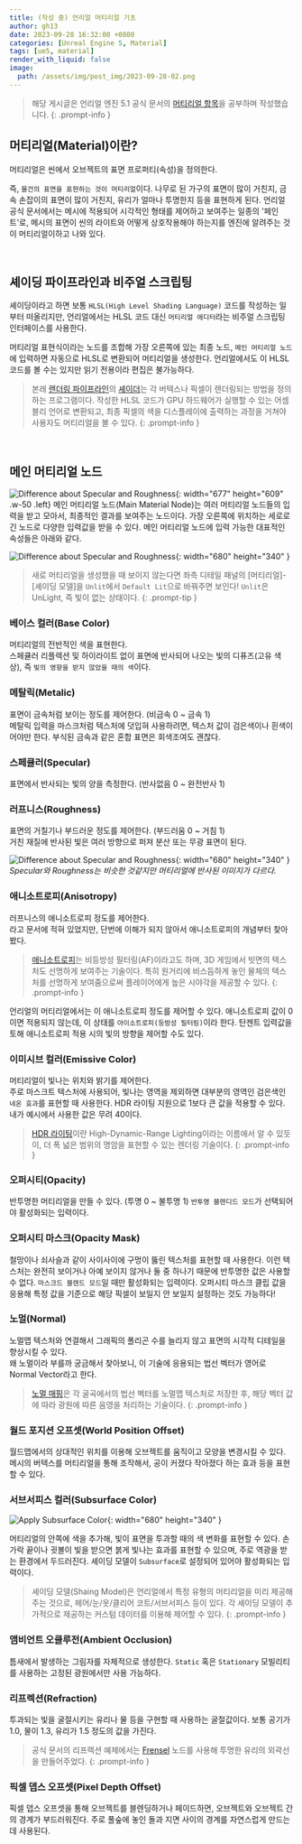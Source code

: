 ```yaml
---
title: (작성 중) 언리얼 머티리얼 기초
author: gh13
date: 2023-09-28 16:32:00 +0800
categories: [Unreal Engine 5, Material]
tags: [ue5, material]
render_with_liquid: false
image:
  path: /assets/img/post_img/2023-09-28-02.png
---
```


> 해당 게시글은 언리얼 엔진 5.1 공식 문서의 [머티리얼 항목](https://docs.unrealengine.com/5.1/ko/essential-unreal-engine-material-concepts/)을 공부하며 작성했습니다.
{: .prompt-info }

  
## 머티리얼(Material)이란?

머티리얼은 씬에서 오브젝트의 표면 프로퍼티(속성)을 정의한다.  
  
즉, `물건의 표면을 표현하는 것이 머티리얼`이다. 나무로 된 가구의 표면이 많이 거친지, 금속 손잡이의 표면이 많이 거친지, 유리가 얼마나 투명한지 등을 표현하게 된다.
언리얼 공식 문서에서는 메시에 적용되어 시각적인 형태를 제어하고 보여주는 일종의 '페인트'로, 메시의 표면이 씬의 라이트와 어떻게 상호작용해야 하는지를 엔진에 알려주는 것이 머티리얼이하고 나와 있다.

<br/>

## 셰이딩 파이프라인과 비주얼 스크립팅

셰이딩이라고 하면 보통 `HLSL(High Level Shading Language)` 코드를 작성하는 일부터 떠올리지만, 언리얼에서는 HLSL 코드 대신 `머티리얼 에디터`라는 비주얼 스크립팅 인터페이스를 사용한다.  

머티리얼 표현식이라는 노드를 조합해 가장 오른쪽에 있는 최종 노드, `메인 머티리얼 노드`에 입력하면 자동으로 HLSL로 변환되어 머티리얼을 생성한다. 언리얼에서도 이 HLSL 코드를 볼 수는 있지만 읽기 전용이라 편집은 불가능하다.

> 본래 [렌더링 파이프라인](https://ko.wikipedia.org/wiki/%EA%B7%B8%EB%9E%98%ED%94%BD%EC%8A%A4_%ED%8C%8C%EC%9D%B4%ED%94%84%EB%9D%BC%EC%9D%B8)의 [셰이더](https://ko.wikipedia.org/wiki/%EC%85%B0%EC%9D%B4%EB%8D%94)는 각 버텍스나 픽셀이 렌더링되는 방법을 정의하는 프로그램이다.
> 작성한 HLSL 코드가 GPU 하드웨어가 실행할 수 있는 어셈블리 언어로 변환되고, 최종 픽셀의 색을 디스플레이에 출력하는 과정을 거쳐야 사용자도 머티리얼을 볼 수 있다.
{: .prompt-info }

<br/>

## 메인 머티리얼 노드

![Difference about Specular and Roughness](/assets/img/post_img/2023-09-28-06.png){: width="677" height="609" .w-50 .left}
메인 머티리얼 노드(Main Material Node)는 여러 머티리얼 노드들의 입력을 받고 모아서, 최종적인 결과를 보여주는 노드이다. 가장 오른쪽에 위치하는 세로로 긴 노드로 다양한 입력값을 받을 수 있다. 메인 머티리얼 노드에 입력 가능한 대표적인 속성들은 아래와 같다.  

![Difference about Specular and Roughness](/assets/img/post_img/2023-09-28-05.png){: width="680" height="340" }

> 새로 머티리얼을 생성했을 때 보이지 않는다면 좌측 디테일 패널의 [머티리얼]-[셰이딩 모델]을 `Unlit`에서 `Default Lit`으로 바꿔주면 보인다! `Unlit`은 UnLight, 즉 빛이 없는 상태이다.
{: .prompt-tip }

### 베이스 컬러(Base Color)

머티리얼의 전반적인 색을 표현한다.  
스페큘러 리플렉션 및 하이라이트 없이 표면에 반사되어 나오는 빛의 디퓨즈(고유 색상), 즉 `빛의 영향을 받지 않았을 때의 색`이다.

### 메탈릭(Metalic)

표면이 금속처럼 보이는 정도를 제어한다. (비금속 0 ~ 금속 1)  
메탈릭 입력을 마스크처럼 텍스처에 덧입혀 사용하려면, 텍스처 값이 검은색이나 흰색이어야만 한다. 부식된 금속과 같은 혼합 표면은 회색조여도 괜찮다.

### 스페큘러(Specular)

표면에서 반사되는 빛의 양을 측정한다. (반사없음 0 ~ 완전반사 1)

### 러프니스(Roughness)

표면의 거칠기나 부드러운 정도를 제어한다. (부드러움 0 ~ 거침 1)  
거친 재질에 반사된 빛은 여러 방향으로 퍼져 분산 또는 무광 표면이 된다.

![Difference about Specular and Roughness](/assets/img/post_img/2023-09-28-04.png){: width="680" height="340" }
_Specular와 Roughness는 비슷한 것같지만 머티리얼에 반사된 이미지가 다르다._

### 애니소트로피(Anisotropy)

러프니스의 애니소트로피 정도를 제어한다.  
라고 문서에 적혀 있었지만, 단번에 이해가 되지 않아서 애니소트로피의 개념부터 찾아봤다.  

> [애니소트로피](https://en.wikipedia.org/wiki/Anisotropic_filtering)는 비등방성 필터링(AF)이라고도 하며, 3D 게임에서 빗면의 텍스처도 선명하게 보여주는 기술이다. 특히 원거리에 비스듬하게 놓인 물체의 텍스처를 선명하게 보여줌으로써 플레이어에게 높은 시야각을 제공할 수 있다.
{: .prompt-info }

언리얼의 머티리얼에서는 이 애니소트로피 정도를 제어할 수 있다. 애니소트로피 값이 0이면 적용되지 않는데, 이 상태를 `아이소트로피(등방성 필터링)`이라 한다. 탄젠트 입력값을 토해 애니소트로피 적용 시의 빛의 방향을 제어할 수도 있다.

### 이미시브 컬러(Emissive Color)

머티리얼이 빛나는 위치와 밝기를 제어한다.  
주로 마스크트 텍스처에 사용되어, 빛나는 영역을 제외하면 대부분의 영역인 검은색인 `네온 효과`를 표현할 때 사용한다. HDR 라이팅 지원으로 1보다 큰 값을 적용할 수 있다. 내가 예시에서 사용한 값은 무려 40이다.

> [HDR 라이팅](https://ko.wikipedia.org/wiki/%ED%95%98%EC%9D%B4%EB%8B%A4%EC%9D%B4%EB%82%B4%EB%AF%B9%EB%A0%88%EC%9D%B8%EC%A7%80_%EB%A0%8C%EB%8D%94%EB%A7%81)이란 High-Dynamic-Range Lighting이라는 이름에서 알 수 있듯이, 더 폭 넓은 범위의 명암을 표현할 수 있는 렌더링 기술이다.
{: .prompt-info }

### 오퍼시티(Opacity)

반투명한 머티리얼을 만들 수 있다. (투명 0 ~ 불투명 1)  `반투명 블렌디드 모드`가 선택되어야 활성화되는 입력이다.

### 오퍼시티 마스크(Opacity Mask)

철망이나 쇠사슬과 같이 사이사이에 구멍이 뚫린 텍스처를 표현할 때 사용한다. 이런 텍스처는 완전히 보이거나 아예 보이지 않거나 둘 중 하나기 때문에 반투명한 값은 사용할 수 없다. `마스크드 블렌드 모드`일 때만 활성화되는 입력이다. 오퍼시티 마스크 클립 값을 응용해 특정 값을 기준으로 해당 픽셀이 보일지 안 보일지 설정하는 것도 가능하다!

### 노멀(Normal)

노멀맵 텍스처와 연결해서 그래픽의 폴리곤 수를 늘리지 않고 표면의 시각적 디테일을 향상시킬 수 있다.  
왜 노멀이라 부를까 궁금해서 찾아보니, 이 기술에 응용되는 법선 벡터가 영어로 Normal Vector라고 한다.

> [노멀 매핑](https://en.wikipedia.org/wiki/Normal_mapping)은 각 굴곡에서의 법선 벡터를 노멀맵 텍스처로 저장한 후, 해당 벡터 값에 따라 광원에 따른 음영을 처리하는 기술이다. 
{: .prompt-info }

### 월드 포지션 오프셋(World Position Offset)

월드맵에서의 상대적인 위치를 이용해 오브젝트를 움직이고 모양을 변경시킬 수 있다. 메시의 버텍스를 머티리얼을 통해 조작해서, 공이 커졌다 작아졌다 하는 효과 등을 표현할 수 있다.

### 서브서피스 컬러(Subsurface Color)

![Apply Subsurface Color](/assets/img/post_img/2023-09-28-03.png){: width="680" height="340" }

머티리얼의 안쪽에 색을 추가해, 빛이 표면을 투과할 때의 색 변화를 표현할 수 있다. 손가락 끝이나 귓볼이 빛을 받으면 붉게 빛나는 효과를 표현할 수 있으며, 주로 역광을 받는 환경에서 두드러진다. 셰이딩 모델이 `Subsurface`로 설정되어 있어야 활성화되는 입력이다.

> 셰이딩 모델(Shaing Model)은 언리얼에서 특정 유형의 머티리얼을 미리 제공해주는 것으로, 헤어/눈/옷/클리어 코트/서브서피스 등이 있다. 각 셰이딩 모델이 추가적으로 제공하는 커스텀 데이터를 이용해 제어할 수 있다.
{: .prompt-info }

### 앰비언트 오클루전(Ambient Occlusion)

틈새에서 발생하는 그림자를 자체적으로 생성한다. `Static` 혹은 `Stationary` 모빌리티를 사용하는 고정된 광원에서만 사용 가능하다.

### 리프렉션(Refraction)

투과되는 빛을 굴절시키는 유리나 물 등을 구현할 때 사용하는 굴절값이다. 보통 공기가 1.0, 물이 1.3, 유리가 1.5 정도의 값을 가진다.

> 공식 문서의 리프렉션 예제에서는 [Frensel](https://docs.unrealengine.com/4.27/ko/RenderingAndGraphics/Materials/HowTo/Fresnel/) 노드를 사용해 투명한 유리의 외곽선을 만들어주었다.
{: .prompt-info }

### 픽셀 뎁스 오프셋(Pixel Depth Offset)

픽셀 뎁스 오프셋을 통해 오브젝트를 블렌딩하거나 페이드하면, 오브젝트와 오브젝트 간의 경계가 부드러워진다. 주로 풀숲에 놓인 돌과 지면 사이의 경계를 자연스럽게 만드는 데 사용된다.

